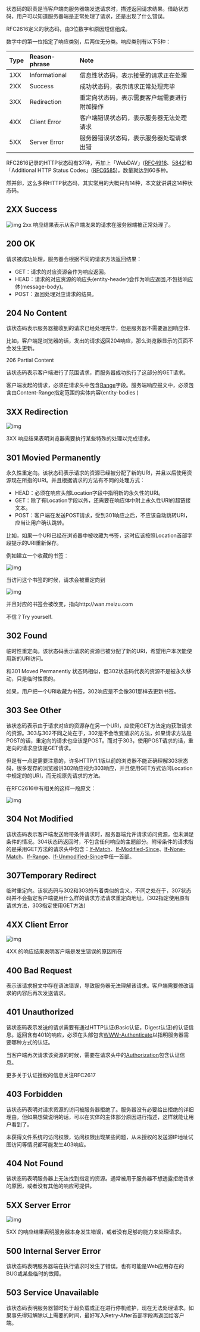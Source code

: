 状态码的职责是当客户端向服务器端发送请求时，描述返回请求结果。借助状态码，用户可以知道服务器端是正常处理了请求，还是出现了什么错误。

RFC2616定义的状态码，由3位数字和原因短信组成。

数字中的第一位指定了响应类别，后两位无分类。响应类别有以下5种：

| Type | Reason-phrase | Note                   |
| :--- | :------------ | :--------------------- |
| 1XX  | Informational | 信息性状态码，表示接受的请求正在处理     |
| 2XX  | Success       | 成功状态码，表示请求正常处理完毕       |
| 3XX  | Redirection   | 重定向状态码，表示需要客户端需要进行附加操作 |
| 4XX  | Client Error  | 客户端错误状态码，表示服务器无法处理请求   |
| 5XX  | Server Error  | 服务器错误状态码，表示服务器处理请求出错   |

RFC2616记录的HTTP状态码有37种，再加上「WebDAV」([RFC4918]()、[5842]())和「Additional HTTP Status Codes」([RFC6585]())，数量就达到60多种。

然并卵，这么多种HTTP状态码，其实常用的大概只有14种，本文就讲讲这14种状态码。

## 2XX Success

![img](http://mmbiz.qpic.cn/mmbiz/EibqicLiaLZ06c0o1v7RJ2HvDLdosE2DJjd2QvLicPXK0QicAupQPcbrrxOnRZaYGEDjIiaOiba88R5omaeCMtkGgyCkg/640?wx_fmt=png&tp=webp&wxfrom=5&wx_lazy=1)
2xx 响应结果表示从客户端发来的请求在服务器端被正常处理了。

## 200 OK

请求被成功处理，服务器会根据不同的请求方法返回结果：

- GET：请求的对应资源会作为响应返回。
- HEAD：请求的对应资源的响应头(entity-header)会作为响应返回,不包括响应体(message-body)。
- POST：返回处理对应请求的结果。

## 204 No Content

该状态码表示服务器接收到的请求已经处理完毕，但是服务器不需要返回响应体.

比如，客户端是浏览器的话，发出的请求返回204响应，那么浏览器显示的页面不会发生更新。

206 Partial Content

该状态码表示客户端进行了范围请求，而服务器成功执行了这部分的GET请求。

客户端发起的请求，必须在请求头中包含[Range]()字段。服务端响应报文中，必须包含由Content-Range指定范围的实体内容(entity-bodies )

## 3XX Redirection

![img](http://mmbiz.qpic.cn/mmbiz/EibqicLiaLZ06c0o1v7RJ2HvDLdosE2DJjd6BJnrDIicjZME615qtQeWnpWAojqNfZruNxWWCnicvKfd1PDkjFkmvibA/640?wx_fmt=png&tp=webp&wxfrom=5&wx_lazy=1)

3XX 响应结果表明浏览器需要执行某些特殊的处理以完成请求。

## 301 Movied Permanently

永久性重定向。该状态码表示请求的资源已经被分配了新的URI，并且以后使用资源现在所指的URI。并且根据请求的方法有不同的处理方式：

- HEAD：必须在响应头部Location字段中指明新的永久性的URI。
- GET：除了有Location字段以外，还需要在响应体中附上永久性URI的超链接文本。
- POST：客户端在发送POST请求，受到301响应之后，不应该自动跳转URI，应当让用户确认跳转。

比如，如果一个URI已经在浏览器中被收藏为书签，这时应该按照Location首部字段提示的URI重新保存。

例如建立一个收藏的书签：

![img](http://mmbiz.qpic.cn/mmbiz/EibqicLiaLZ06c0o1v7RJ2HvDLdosE2DJjdffhKot0x2CunVicjgRqWTiajPWLDmsUfibEs3OaIcmYJQSMuaZa5HxQcg/640?wx_fmt=png&tp=webp&wxfrom=5&wx_lazy=1)

当访问这个书签的时候，请求会被重定向到

![img](http://mmbiz.qpic.cn/mmbiz/EibqicLiaLZ06c0o1v7RJ2HvDLdosE2DJjdAOFwSvQS1qU5UuGmYnbGsvglv1YaxAJ08zmhtAOdXXT6AzMuFfcyVA/640?wx_fmt=png&tp=webp&wxfrom=5&wx_lazy=1)

并且对应的书签会被改变，指向http://wan.meizu.com

不信？Try yourself.

## 302 Found

临时性重定向。该状态码表示请求的资源已被分配了新的URI，希望用户本次能使用新的URI访问。

和301 Moved Permanently 状态码相似，但302状态码代表的资源不是被永久移动，只是临时性质的。

如果，用户把一个URI收藏为书签，302响应是不会像301那样去更新书签。

## 303 See Other

该状态码表示由于请求对应的资源存在另一个URI，应使用GET方法定向获取请求的资源。303与302不同之处在于，302是不会改变请求的方法，如果请求方法是POST的话，重定向的请求也应该是POST。而对于303，使用POST请求的话，重定向的请求应该是GET请求。

但是有一点是需要注意的，许多HTTP/1.1版以前的浏览器不能正确理解303状态码，很多现存的浏览器讲302响应视为303响应，并且使用GET方式访问Location中规定的的URI，而无视原先请求的方法。

在RFC2616中有相关的这样一段原文：

![img](http://mmbiz.qpic.cn/mmbiz/EibqicLiaLZ06c0o1v7RJ2HvDLdosE2DJjduDg2aAiabLMfm7bKRjcicSlObicAP6W5mMULRGvOJJN618xZeeTbGVhtQ/640?wx_fmt=png&tp=webp&wxfrom=5&wx_lazy=1)

## 304 Not Modified

该状态码表示客户端发送附带条件请求时，服务器端允许请求访问资源，但未满足条件的情况。304状态码返回时，不包含任何响应的主题部分。附带条件的请求指的是采用GET方法的请求头中包含：[If-Match]()、[If-Modified-Since]()、[If-None-Match]()、[If-Range]()、[If-Unmodified-Since]()中任一首部。

## 307Temporary Redirect

临时重定向。该状态码与302和303的有着类似的含义，不同之处在于，307状态码并不会指定客户端要用什么样的请求方法请求重定向地址。(302指定使用原有请求方法，303指定使用GET方法)

## 4XX Client Error

![img](http://mmbiz.qpic.cn/mmbiz/EibqicLiaLZ06c0o1v7RJ2HvDLdosE2DJjdEctibMUsf4xicTYiaicFgvprMVTVRtwSGgIaL7bBT2c7uG9s5wf97FK6Vg/640?wx_fmt=png&tp=webp&wxfrom=5&wx_lazy=1)

4XX 的响应结果表明客户端是发生错误的原因所在

## 400 Bad Request

表示该请求报文中存在语法错误，导致服务器无法理解该请求。客户端需要修改请求的内容后再次发送请求。

## 401 Unauthorized

该状态码表示发送的请求需要有通过HTTP认证(Basic认证，Digest认证)的认证信息。返回含有401的响应，必须在头部包含[WWW-Authenticate]()以指明服务器需要哪种方式的认证。

当客户端再次请求该资源的时候，需要在请求头中的[Authorization]()包含认证信息。

更多关于认证授权的信息关注RFC2617

## 403 Forbidden

该状态码表明对请求资源的访问被服务器拒绝了。服务器没有必要给出拒绝的详细理由，但如果想做说明的话，可以在实体的主体部分原因进行描述，这样就能让用户看到了。

未获得文件系统的访问权限，访问权限出现某些问题，从未授权的发送源IP地址试图访问等情况都可能发生403响应。

## 404 Not Found

该状态码表明服务器上无法找到指定的资源。通常被用于服务器不想透露拒绝请求的原因，或者没有其他的响应可提供。

## 5XX Server Error

![img](http://mmbiz.qpic.cn/mmbiz/EibqicLiaLZ06c0o1v7RJ2HvDLdosE2DJjdRGa1PhnxFd4FGBwKRegp9grrfhibojR6r2iaULcJicfAxZ9AZoXice5VYg/640?wx_fmt=png&tp=webp&wxfrom=5&wx_lazy=1)

5XX 的响应结果表明服务器本身发生错误，或者没有足够的能力来处理请求。

## 500 Internal Server Error

该状态码表明服务器端在执行请求时发生了错误。也有可能是Web应用存在的BUG或某些临时的故障。

## 503 Service Unavailable

该状态码表明服务器暂时处于超负载或正在进行停机维护，现在无法处理请求。如果事先得知解除以上需要的时间，最好写入Retry-After首部字段再返回给客户端。